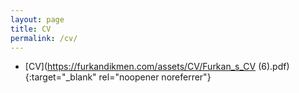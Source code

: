 ```yaml
---
layout: page
title: CV
permalink: /cv/
---
```


- [CV](https://furkandikmen.com/assets/CV/Furkan_s_CV (6).pdf){:target="_blank" rel="noopener noreferrer"}
